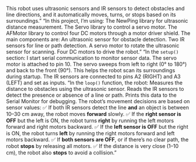 This robot uses ultrasonic sensors and IR sensors to detect obstacles and line directions, and it automatically moves, turns, or stops based on its surroundings.”
“In this project, I’m using:
The NewPing library for ultrasonic distance measurement.
The Servo library to control a servo motor.
The AFMotor library to control four DC motors through a motor driver shield.
The main components are:
An ultrasonic sensor for obstacle detection.
Two IR sensors for line or path detection.
A servo motor to rotate the ultrasonic sensor for scanning.
Four DC motors to drive the robot.”
“In the `setup()` section:
I start serial communication to monitor sensor data.
The servo motor is attached to pin 10.
The servo sweeps from left to right (0° to 180°) and back to the front (90°). This helps the robot scan its surroundings during startup.
The IR sensors are connected to pins A2 (RIGHT) and A3 (LEFT) and set as inputs.
“In the `loop()` function, the robot:
Measures the distance to obstacles using the ultrasonic sensor.
Reads the IR sensors to detect the presence or absence of a line or path.
Prints this data to the Serial Monitor for debugging.
The robot’s movement decisions are based on sensor values:
✅ If both IR sensors detect the line **and** an object is between 10–30 cm away, the robot moves **forward** slowly.
✅ If the **right sensor is OFF** but the left is ON, the robot turns **right** by running the left motors forward and right motors backward.
✅ If the **left sensor is OFF** but the right is ON, the robot turns **left** by running the right motors forward and left motors backward.
✅ If **both sensors are OFF**, or if there’s no clear path, the robot **stops** by releasing all motors.
✅ If the distance is very close (1–10 cm), the robot also **stops** to avoid a collision.”
